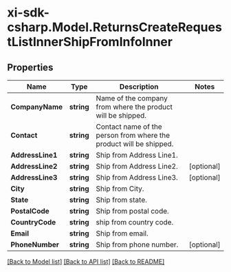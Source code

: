 # xi-sdk-csharp.Model.ReturnsCreateRequestListInnerShipFromInfoInner

## Properties

Name | Type | Description | Notes
------------ | ------------- | ------------- | -------------
**CompanyName** | **string** | Name of the company from where the product will be shipped. | 
**Contact** | **string** | Contact name of the person from where the product will be shipped. | 
**AddressLine1** | **string** | Ship from Address Line1. | 
**AddressLine2** | **string** | Ship from Address Line2. | [optional] 
**AddressLine3** | **string** | Ship from Address Line3. | [optional] 
**City** | **string** | Ship from City. | 
**State** | **string** | Ship from state. | 
**PostalCode** | **string** | Ship from postal code. | 
**CountryCode** | **string** | ship from country code. | 
**Email** | **string** | Ship from email. | 
**PhoneNumber** | **string** | Ship from phone number. | [optional] 

[[Back to Model list]](../README.md#documentation-for-models) [[Back to API list]](../README.md#documentation-for-api-endpoints) [[Back to README]](../README.md)

